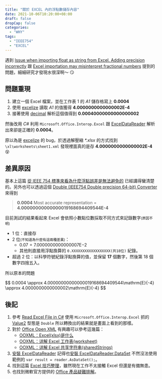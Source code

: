 ```yaml
---
title: "關於 EXCEL 內的浮點數儲存內容"
date: 2021-10-06T10:20:00+08:00
draft: false
dropCap: false
categories:
  - "WHY"
tags:
  - "IEEE754"
  - "EXCEL"
---
```


遇到 [Issue when importing float as string from Excel. Adding precision incorrectly](https://stackoverflow.com/questions/51025969/issue-when-importing-float-as-string-from-excel-adding-precision-incorrectly) 跟 [Excel importation may misinterpret fractional numbers](https://community.claris.com/en/s/question/0D50H00006ezK2L/excel-importation-may-misinterpret-fractional-numbers) 提到的問題，細細研究才發現水很深啊～ 😏

<!--more-->

## 問題重現

1. 建立一個 Excel 檔案，並在工作表 1 的 _A1_ 儲存格寫上 **0.0004**
2. 使用 [excelize](https://github.com/qax-os/excelize) 讀取 _A1_ 的值獲得 **4.0000000000000002E-4**
3. 接著使用 [decimal](https://github.com/shopspring/decimal) 解析這個值得到 **0.00040000000000000002**

然後改用 _C#_ 利用 `Microsoft.Office.Interop.Excel` 跟 [ExcelDataReader](https://github.com/ExcelDataReader/ExcelDataReader) 解析出來卻是正確的 **0.0004**。

原以為是 [excelize](https://github.com/qax-os/excelize) 的 bug，於透過解壓縮 _\*.xlsx_ 的方式找到 `\xl\worksheets\sheet1.xml` 發現裡面真的是存 **4.0000000000000002E-4** 😵

## 差異原因

基本上這篇 [從 IEEE 754 標準來看為什麼浮點誤差是無法避免的](https://medium.com/starbugs/see-why-floating-point-error-can-not-be-avoided-from-ieee-754-809720b32175) 已經講得蠻清楚的。另外也可以透過這個 [Double (IEEE754 Double precision 64-bit) Converter](https://www.binaryconvert.com/convert_double.html) 來得到

> **0.0004** Most accurate representation = **4.00000000000000019168694409544E-4**

目前測試的結果看起來 Excel 會依照小數點位數採取不同方式來記錄數字<small>(原因不明)</small>

- 1 位：直接存
- 2 位<small>(不知道為什麼有這兩種差異)</small>：
  + $0.07 = 7.0000000000000007\mathrm{E}{-2}$
  + 其他則直接用浮點換算的 `0.XXXXXXXXXXXXXXXXXX(共18位)` 紀錄。
- 超過 2 位：以科學符號紀錄浮點換算的值，並保留 **17** 個數字，然後第 18 個數字四捨五入。

所以原本的問題

<div>
$$
0.0004 \approx 4.00000000000000019168694409544\mathrm{E}{-4} \approx 4.0000000000000002\mathrm{E}{-4}
$$
</div>

## 後記

1. 參考 [Read Excel File in C#](https://coderwall.com/p/app3ya/read-excel-file-in-c) 使用 `Microsoft.Office.Interop.Excel` 抓的 [Value2](https://docs.microsoft.com/zh-tw/office/vba/api/excel.range.value2) 型態是 `Double` 所以轉換出的結果就是畫面上看到的那樣。
2. 對於 [Office Open XML](https://zh.wikipedia.org/wiki/Office_Open_XML) 有興趣可以參考這幾篇：
    - [OOXML：Excel(xlsx)是什么](https://insutanto.net/code-notes/2021-05/ooxml/what-is-excel-xlsx)
    - [OOXML：详解 Excel 工作表(worksheet)](https://insutanto.net/code-notes/2021-05/ooxml/what-is-excel-worksheet)
    - [OOXML：详解 Excel 共享字符串(sharedStrings)](https://insutanto.net/code-notes/2021-05/ooxml/what-is-excel-sharedstrings)
3. [安裝 ExcelDataReader](https://www.nuget.org/packages/ExcelDataReader/) 記得也[安裝 ExcelDataReader.DataSet](https://www.nuget.org/packages/ExcelDataReader.DataSet/) 不然沒法使用範例的 `var result = reader.AsDataSet();`。
4. 找到這篇 [Excel 技巧整理](https://komotonekobox.blogspot.com/search/label/%28A-c%29Excel%E6%8A%80%E5%B7%A7)，雖然現在工作不太接觸 Excel 但還是有備無患。
5. 也找到微軟官方提供的 [Office 產品疑難排解](https://docs.microsoft.com/zh-tw/office/troubleshoot/office-client-welcome)。
